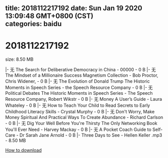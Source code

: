
title: 2018112217192
date: Sun Jan 19 2020 13:09:48 GMT+0800 (CST)    
categories: baidu
---

# 2018112217192
size: 8.50 MB
 
 
|- 无 The Search for Deliberative Democracy in China - 00000 - 0 B
|- 无 The Mindset of a Millionaire Success Magnetism Collection - Bob Proctor, Chris Widener, - 0 B
|- 无 The Evolution of Donald Trump The Historic Moments in Speech Series - the Speech Resource Company - 0 B
|- 无 Political Debates The Historic Moments in Speech Series - The Speech Resource Company, Robert Wikstr - 0 B
|- 无 Money A User’s Guide - Laura Whateley - 0 B
|- 无 How to Teach Your Child to Read Secrets to Early Childhood Literacy Skills - Crystal Murphy - 0 B
|- 无 Don't Worry, Make Money Spiritual And Practical Ways To Create Abundance - Richard Carlson - 0 B
|- 无 Dig Your Well Before You're Thirsty The Only Networking Book You'll Ever Need - Harvey Mackay - 0 B
|- 无 A Pocket Coach Guide to Self-Care - Dr Sarah Jane Arnold - 0 B
|- Three Days to See - Hellen Keller .mp3 - 8.50 MB

[How to download](https://bpcam.bemobtrk.com/go/2ceec3aa-1ca2-46d6-b9ff-aaa5c184517c?jno=276)